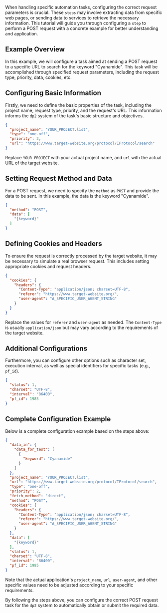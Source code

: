 
When handling specific automation tasks, configuring the correct request parameters is crucial. These `steps` may involve extracting data from specific web pages, or sending data to services to retrieve the necessary information. This tutorial will guide you through configuring a `step` to perform a POST request with a concrete example for better understanding and application.

## Example Overview

In this example, we will configure a task aimed at sending a POST request to a specific URL to search for the keyword "Cyanamide". This task will be accomplished through specified request parameters, including the request type, priority, data, cookies, etc.

## Configuring Basic Information

Firstly, we need to define the basic properties of the task, including the project name, request type, priority, and the request's URL. This information informs the `dp2` system of the task's basic structure and objectives.

```json
{
  "project_name": "YOUR_PROJECT.list",
  "type": "one-off",
  "priority": 2,
  "url": "https://www.target-website.org/protocol/IProtocol/search"
}
```

Replace `YOUR_PROJECT` with your actual project name, and `url` with the actual URL of the target website.

## Setting Request Method and Data

For a POST request, we need to specify the `method` as `POST` and provide the data to be sent. In this example, the data is the keyword "Cyanamide".

```json
{
  "method": "POST",
  "data": [
    "{keyword}"
  ]
}
```

## Defining Cookies and Headers

To ensure the request is correctly processed by the target website, it may be necessary to simulate a real browser request. This includes setting appropriate cookies and request headers.

```json
{
  "cookies": {
    "headers": {
      "Content-Type": "application/json; charset=UTF-8",
      "referer": "https://www.target-website.org/",
      "user-agent": "A_SPECIFIC_USER_AGENT_STRING"
    }
  }
}
```

Replace the values for `referer` and `user-agent` as needed. The `Content-Type` is usually `application/json` but may vary according to the requirements of the target website.

## Additional Configurations

Furthermore, you can configure other options such as character set, execution interval, as well as special identifiers for specific tasks (e.g., `pf_id`).

```json
{
  "status": 1,
  "charset": "UTF-8",
  "interval": "86400",
  "pf_id": 1985
}
```



## Complete Configuration Example 

Below is a complete configuration example based on the steps above:

```json
{
  "data_in": {
    "data_for_test": [
      {
        "keyword": "Cyanamide"
      }
    ]
  },
  "project_name": "YOUR_PROJECT.list",
  "url": "https://www.target-website.org/protocol/IProtocol/search",
  "type": "one-off",
  "priority": 2,
  "fetch_method": "direct",
  "method": "POST",
  "cookies": {
    "headers": {
      "Content-Type": "application/json; charset=UTF-8",
      "referer": "https://www.target-website.org/",
      "user-agent": "A_SPECIFIC_USER_AGENT_STRING"
    }
  },
  "data": [
    "{keyword}"
  ],
  "status": 1,
  "charset": "UTF-8",
  "interval": "86400",
  "pf_id": 1985
}
```

Note that the actual application's `project_name`, `url`, `user-agent`, and other specific values need to be adjusted according to your specific requirements.

By following the steps above, you can configure the correct POST request task for the `dp2` system to automatically obtain or submit the required data.
